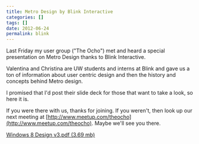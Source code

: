 ```yaml
---
title: Metro Design by Blink Interactive
categories: []
tags: []
date: 2012-06-24
permalink: blink
---
```


Last Friday my user group ("The Ocho") met and heard a special presentation on Metro Design thanks to Blink Interactive.
<!-- xmore -->

Valentina and Christina are UW students and interns at Blink and gave us a ton of information about user centric design and then the history and concepts behind Metro design.

I promised that I&#39;d post their slide deck for those that want to take a look, so here it is.

If you were there with us, thanks for joining. If you weren&#39;t, then look up our next meeting at [http://www.meetup.com/theocho](http://www.meetup.com/theocho). Maybe we&#39;ll see you there.

[Windows 8 Design v3.pdf (3.69 mb)](/bcms-media/Files/Download?id=cac838d0-e200-4053-a613-a35200e0bd61)